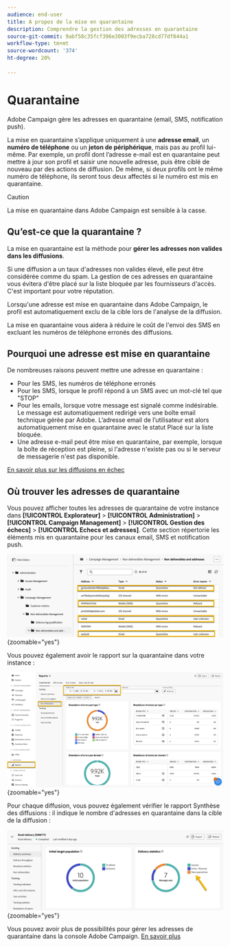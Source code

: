 ```yaml
---
audience: end-user
title: A propos de la mise en quarantaine
description: Comprendre la gestion des adresses en quarantaine
source-git-commit: 9abf58c35fcf396e3003f9ecba728cd77df844a1
workflow-type: tm+mt
source-wordcount: '374'
ht-degree: 20%

---
```


# Quarantaine

Adobe Campaign gère les adresses en quarantaine (email, SMS, notification push).

La mise en quarantaine s’applique uniquement à une **adresse email**, un **numéro de téléphone** ou un **jeton de périphérique**, mais pas au profil lui-même. Par exemple, un profil dont l’adresse e-mail est en quarantaine peut mettre à jour son profil et saisir une nouvelle adresse, puis être ciblé de nouveau par des actions de diffusion. De même, si deux profils ont le même numéro de téléphone, ils seront tous deux affectés si le numéro est mis en quarantaine.


>[!CAUTION]
>
>La mise en quarantaine dans Adobe Campaign est sensible à la casse.

## Qu’est-ce que la quarantaine ?

La mise en quarantaine est la méthode pour **gérer les adresses non valides dans les diffusions**.

Si une diffusion a un taux d&#39;adresses non valides élevé, elle peut être considérée comme du spam. La gestion de ces adresses en quarantaine vous évitera d&#39;être placé sur la liste bloquée par les fournisseurs d&#39;accès. C&#39;est important pour votre réputation.

Lorsqu&#39;une adresse est mise en quarantaine dans Adobe Campaign, le profil est automatiquement exclu de la cible lors de l&#39;analyse de la diffusion.

La mise en quarantaine vous aidera à réduire le coût de l&#39;envoi des SMS en excluant les numéros de téléphone erronés des diffusions.

## Pourquoi une adresse est mise en quarantaine

De nombreuses raisons peuvent mettre une adresse en quarantaine :

- Pour les SMS, les numéros de téléphone erronés
- Pour les SMS, lorsque le profil répond à un SMS avec un mot-clé tel que &quot;STOP&quot;
- Pour les emails, lorsque votre message est signalé comme indésirable. Le message est automatiquement redirigé vers une boîte email technique gérée par Adobe. L’adresse email de l’utilisateur est alors automatiquement mise en quarantaine avec le statut Placé sur la liste bloquée.
- Une adresse e-mail peut être mise en quarantaine, par exemple, lorsque la boîte de réception est pleine, si l&#39;adresse n&#39;existe pas ou si le serveur de messagerie n&#39;est pas disponible.

[En savoir plus sur les diffusions en échec](https://experienceleague.adobe.com/en/docs/campaign-classic/using/sending-messages/monitoring-deliveries/understanding-delivery-failures)

## Où trouver les adresses de quarantaine

Vous pouvez afficher toutes les adresses de quarantaine de votre instance dans **[!UICONTROL Explorateur]** > **[!UICONTROL Administration]** > **[!UICONTROL Campaign Management]** > **[!UICONTROL Gestion des échecs]** > **[!UICONTROL Echecs et adresses]**. Cette section répertorie les éléments mis en quarantaine pour les canaux email, SMS et notification push.

![](assets/quarantine_location.png){zoomable="yes"}

Vous pouvez également avoir le rapport sur la quarantaine dans votre instance :

![](assets/quarantine_reports.png){zoomable="yes"}

Pour chaque diffusion, vous pouvez également vérifier le rapport Synthèse des diffusions : il indique le nombre d&#39;adresses en quarantaine dans la cible de la diffusion :

![](assets/quarantine_delivery.png){zoomable="yes"}

Vous pouvez avoir plus de possibilités pour gérer les adresses de quarantaine dans la console Adobe Campaign. [En savoir plus](https://experienceleague.adobe.com/en/docs/campaign/campaign-v8/send/failures/quarantines#access-quarantined-addresses)
